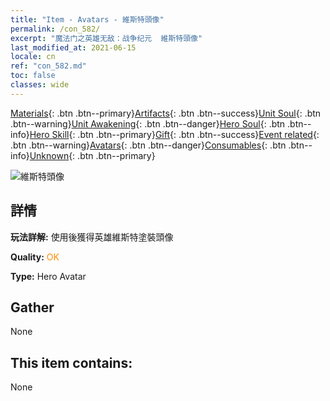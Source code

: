 ```yaml
---
title: "Item - Avatars - 維斯特頭像"
permalink: /con_582/
excerpt: "魔法门之英雄无敌：战争纪元  維斯特頭像"
last_modified_at: 2021-06-15
locale: cn
ref: "con_582.md"
toc: false
classes: wide
---
```

 [Materials](/ItemsCN/){: .btn .btn--primary}[Artifacts](/ItemsCN/Artifacts/){: .btn .btn--success}[Unit Soul](/ItemsCN/UnitSoul/){: .btn .btn--warning}[Unit Awakening](/ItemsCN/UnitAwakening/){: .btn .btn--danger}[Hero Soul](/ItemsCN/HeroSoul/){: .btn .btn--info}[Hero Skill](/ItemsCN/HeroSkill/){: .btn .btn--primary}[Gift](/ItemsCN/Gift/){: .btn .btn--success}[Event related](/ItemsCN/Events/){: .btn .btn--warning}[Avatars](/ItemsCN/Avatars/){: .btn .btn--danger}[Consumables](/ItemsCN/Consumables/){: .btn .btn--info}[Unknown](/ItemsCN/Unknown/){: .btn .btn--primary}

 ![維斯特頭像](/images/h/h_Wystan1.jpg)

## 詳情
 **玩法詳解:** 使用後獲得英雄維斯特塗裝頭像

 **Quality:** <span style="color: #FF8C00">OK</span>

 **Type:** Hero Avatar

## Gather

  None

## This item contains:

  None

